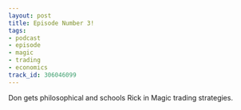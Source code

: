 ```yaml
---
layout: post
title: Episode Number 3!
tags:
- podcast
- episode
- magic
- trading
- economics
track_id: 306046099
---
```


Don gets philosophical and schools Rick in Magic trading strategies.
